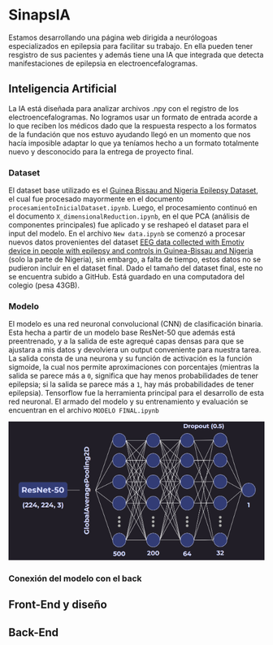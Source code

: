 # SinapsIA
Estamos desarrollando una página web dirigida a neurólogoas especializados en epilepsia para facilitar su trabajo. En ella pueden tener resgistro de sus pacientes y además tiene una IA que integrada que detecta manifestaciones de epilepsia en electroencefalogramas.

## Inteligencia Artificial
La IA está diseñada para analizar archivos .npy con el registro de los electroencefalogramas. No logramos usar un formato de entrada acorde a lo que reciben los médicos dado que la respuesta respecto a los formatos de la fundación que nos estuvo ayudando llegó en un momento que nos hacía imposible adaptar lo que ya teníamos hecho a un formato totalmente nuevo y desconocido para la entrega de proyecto final.

### Dataset
El dataset base utilizado es el [Guinea Bissau and Nigeria Epilepsy Dataset](https://www.kaggle.com/datasets/abhishekinnvonix/epilepsy-guinea-bissau-dataset), el cual fue procesado mayormente en el documento `procesamientoInicialDataset.ipynb`. Luego, el procesamiento continuó en el documento `X_dimensionalReduction.ipynb`, en el que PCA (análisis de componentes principales) fue aplicado y se reshapeó el dataset para el input del modelo. En el archivo `New data.ipynb` se comenzó a procesar nuevos datos provenientes del dataset [EEG data collected with Emotiv device in people with epilepsy and controls in Guinea-Bissau and Nigeria](https://zenodo.org/records/1252141) (solo la parte de Nigeria), sin embargo, a falta de tiempo, estos datos no se pudieron incluir en el dataset final. Dado el tamaño del dataset final, este no se encuentra subido a GitHub. Está guardado en una computadora del colegio (pesa 43GB).

### Modelo
El modelo es una red neuronal convolucional (CNN) de clasificación binaria. Esta hecha a partir de un modelo base ResNet-50 que además está preentrenado, y a la salida de este agrequé capas densas para que se ajustara a mis datos y devolviera un output conveniente para nuestra tarea. La salida consta de una neurona y su función de activación es la función sigmoide, la cual nos permite aproximaciones con porcentajes (mientras la salida se parece más a `0`, significa que hay menos probabilidades de tener epilepsia; si la salida se parece más a `1`, hay más probabilidades de tener epilepsia). Tensorflow fue la herramienta principal para el desarrollo de esta red neuronal. El armado del modelo y su entrenamiento y evaluación se encuentran en el archivo `MODELO FINAL.ipynb`

![Arquitectura del modelo](https://github.com/Agusschajris/Proyecto-4to-SinapsIA/blob/main/IA/Agus/Captura%20de%20pantalla%202023-11-22%20111647.png) 

### Conexión del modelo con el back


## Front-End y diseño


## Back-End

